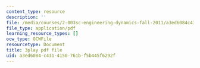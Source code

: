 ```yaml
---
content_type: resource
description: ''
file: /media/courses/2-003sc-engineering-dynamics-fall-2011/a3ed6084c4314150761bf5b445f6292f_9CPA6WG6mRo.pdf
file_type: application/pdf
learning_resource_types: []
ocw_type: OCWFile
resourcetype: Document
title: 3play pdf file
uid: a3ed6084-c431-4150-761b-f5b445f6292f
---
```


